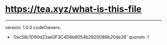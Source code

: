 # https://tea.xyz/what-is-this-file
---
version: 1.0.0
codeOwners:
  - '0xc58c1D90d23ae0F3C4D6b6054b2920D88b20de36'
quorum: 1
